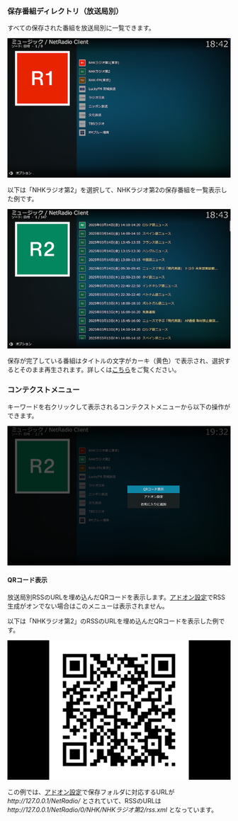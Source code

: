 
### 保存番組ディレクトリ（放送局別）

すべての保存された番組を放送局別に一覧できます。

![放送局別](images/1_トップ画面/2_保存番組ディレクトリ/2_放送局別/1_放送局リスト.png)

以下は「NHKラジオ第2」を選択して、NHKラジオ第2の保存番組を一覧表示した例です。

![保存番組](images/1_トップ画面/2_保存番組ディレクトリ/2_放送局別/2_NHKラジオ第2.png)

保存が完了している番組はタイトルの文字がカーキ（黄色）で表示され、選択するとそのまま再生されます。詳しくは[こちら](./902_保存番組の操作.md)をご覧ください。

### コンテクストメニュー

キーワードを右クリックして表示されるコンテクストメニューから以下の操作ができます。

![コンテクストメニュー](images/1_トップ画面/2_保存番組ディレクトリ/2_放送局別/QRコード表示/コンテクストメニュー.png)

#### QRコード表示

放送局別RSSのURLを埋め込んだQRコードを表示します。[アドオン設定](./200_アドオン設定画面.md#番組保存)でRSS生成がオンでない場合はこのメニューは表示されません。

以下は「NHKラジオ第2」のRSSのURLを埋め込んだQRコードを表示した例です。

![QRコード表示](images/1_トップ画面/2_保存番組ディレクトリ/2_放送局別/QRコード表示/QRコード.png)

この例では、[アドオン設定](./200_アドオン設定画面.md#番組保存)で保存フォルダに対応するURLが _http\://127.0.0.1/NetRadio/_ とされていて、RSSのURLは _http:\/\/127.0.0.1/NetRadio/0/NHK/NHKラジオ第2/rss.xml_ となっています。


